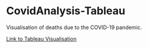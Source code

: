 # CovidAnalysis-Tableau
Visualisation of deaths due to the COVID-19 pandemic.

[Link to Tableau Visualisation](https://public.tableau.com/app/profile/mothigowtham/viz/PredictionofPandemicGrowth/Dashboard1)
